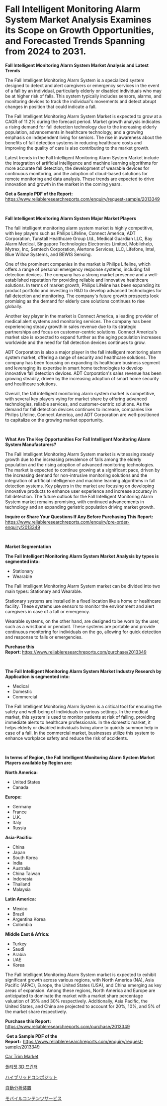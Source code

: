 <p><h1>Fall Intelligent Monitoring Alarm System Market Analysis Examines its Scope on Growth Opportunities, and Forecasted Trends Spanning from 2024 to 2031.</h1></p><p><strong>Fall Intelligent Monitoring Alarm System Market Analysis and Latest Trends</strong></p>
<p><p>The Fall Intelligent Monitoring Alarm System is a specialized system designed to detect and alert caregivers or emergency services in the event of a fall by an individual, particularly elderly or disabled individuals who may be at higher risk of falls. This system typically includes sensors, alarms, and monitoring devices to track the individual's movements and detect abrupt changes in position that could indicate a fall.</p><p>The Fall Intelligent Monitoring Alarm System Market is expected to grow at a CAGR of 11.2% during the forecast period. Market growth analysis indicates a rising demand for fall detection technology due to the increasing elderly population, advancements in healthcare technology, and a growing emphasis on independent living for seniors. The rise in awareness about the benefits of fall detection systems in reducing healthcare costs and improving the quality of care is also contributing to the market growth.</p><p>Latest trends in the Fall Intelligent Monitoring Alarm System Market include the integration of artificial intelligence and machine learning algorithms for more accurate fall detection, the development of wearable devices for continuous monitoring, and the adoption of cloud-based solutions for remote monitoring and data analysis. These trends are expected to drive innovation and growth in the market in the coming years.</p></p>
<p><strong>Get a Sample PDF of the Report:&nbsp;</strong> <a href="https://www.reliableresearchreports.com/enquiry/request-sample/2013349">https://www.reliableresearchreports.com/enquiry/request-sample/2013349</a></p>
<p>&nbsp;</p>
<p><strong>Fall Intelligent Monitoring Alarm System Major Market Players</strong></p>
<p><p>The fall intelligent monitoring alarm system market is highly competitive, with key players such as Philips Lifeline, Connect America, ADT Corporation, Tunstall Healthcare Group Ltd., Medical Guardian LLC, Bay Alarm Medical, Singapore Technologies Electronics Limited, Mobilehelp, Mytrex, Inc, Semtech Corporation, Alertone Services, LLC, Lifefone, Intel, Blue Willow Systems, and BEWIS Sensing. </p><p>One of the prominent companies in the market is Philips Lifeline, which offers a range of personal emergency response systems, including fall detection devices. The company has a strong market presence and a well-established reputation for providing reliable and innovative healthcare solutions. In terms of market growth, Philips Lifeline has been expanding its product portfolio and investing in R&D to develop advanced technologies for fall detection and monitoring. The company's future growth prospects look promising as the demand for elderly care solutions continues to rise globally.</p><p>Another key player in the market is Connect America, a leading provider of medical alert systems and monitoring services. The company has been experiencing steady growth in sales revenue due to its strategic partnerships and focus on customer-centric solutions. Connect America's market size is expected to expand further as the aging population increases worldwide and the need for fall detection devices continues to grow.</p><p>ADT Corporation is also a major player in the fall intelligent monitoring alarm system market, offering a range of security and healthcare solutions. The company has been focusing on expanding its healthcare business segment and leveraging its expertise in smart home technologies to develop innovative fall detection devices. ADT Corporation's sales revenue has been growing steadily, driven by the increasing adoption of smart home security and healthcare solutions.</p><p>Overall, the fall intelligent monitoring alarm system market is competitive, with several key players vying for market share by offering advanced technologies, reliable services, and customer-centric solutions. As the demand for fall detection devices continues to increase, companies like Philips Lifeline, Connect America, and ADT Corporation are well-positioned to capitalize on the growing market opportunity.</p></p>
<p>&nbsp;</p>
<p><strong>What Are The Key Opportunities For Fall Intelligent Monitoring Alarm System Manufacturers?</strong></p>
<p><p>The Fall Intelligent Monitoring Alarm System market is witnessing steady growth due to the increasing prevalence of falls among the elderly population and the rising adoption of advanced monitoring technologies. The market is expected to continue growing at a significant pace, driven by the increasing demand for non-intrusive monitoring solutions and the integration of artificial intelligence and machine learning algorithms in fall detection systems. Key players in the market are focusing on developing innovative products to enhance user experience and increase accuracy in fall detection. The future outlook for the Fall Intelligent Monitoring Alarm System market remains promising, with continued advancements in technology and an expanding geriatric population driving market growth.</p></p>
<p><strong>Inquire or Share Your Questions If Any Before Purchasing This Report:</strong> <a href="https://www.reliableresearchreports.com/enquiry/pre-order-enquiry/2013349">https://www.reliableresearchreports.com/enquiry/pre-order-enquiry/2013349</a></p>
<p>&nbsp;</p>
<p><strong>Market Segmentation</strong></p>
<p><strong>The Fall Intelligent Monitoring Alarm System Market Analysis by types is segmented into:</strong></p>
<p><ul><li>Stationary</li><li>Wearable</li></ul></p>
<p><p>The Fall Intelligent Monitoring Alarm System market can be divided into two main types: Stationary and Wearable. </p><p>Stationary systems are installed in a fixed location like a home or healthcare facility. These systems use sensors to monitor the environment and alert caregivers in case of a fall or emergency.</p><p>Wearable systems, on the other hand, are designed to be worn by the user, such as a wristband or pendant. These systems are portable and provide continuous monitoring for individuals on the go, allowing for quick detection and response to falls or emergencies.</p></p>
<p><strong>Purchase this Report:&nbsp;</strong><a href="https://www.reliableresearchreports.com/purchase/2013349">https://www.reliableresearchreports.com/purchase/2013349</a></p>
<p>&nbsp;</p>
<p><strong>The Fall Intelligent Monitoring Alarm System Market Industry Research by Application is segmented into:</strong></p>
<p><ul><li>Medical</li><li>Domestic</li><li>Commercial</li></ul></p>
<p><p>The Fall Intelligent Monitoring Alarm System is a critical tool for ensuring the safety and well-being of individuals in various settings. In the medical market, this system is used to monitor patients at risk of falling, providing immediate alerts to healthcare professionals. In the domestic market, it helps elderly or disabled individuals living alone to quickly summon help in case of a fall. In the commercial market, businesses utilize this system to enhance workplace safety and reduce the risk of accidents.</p></p>
<p>&nbsp;</p>
<p><strong>In terms of Region, the Fall Intelligent Monitoring Alarm System Market Players available by Region are:</strong></p>
<p>
    <p> <strong> North America: </strong>
        <ul>
            <li>United States</li>
            <li>Canada</li>
        </ul>
        </p> 
    <p> <strong> Europe: </strong>
        <ul>
            <li>Germany</li>
            <li>France</li>
            <li>U.K.</li>
            <li>Italy</li>
            <li>Russia</li>
        </ul>
        </p> 
    <p> <strong> Asia-Pacific: </strong>
        <ul>
            <li>China</li>
            <li>Japan</li>
            <li>South Korea</li>
            <li>India</li>
            <li>Australia</li>
            <li>China Taiwan</li>
            <li>Indonesia</li>
            <li>Thailand</li>
            <li>Malaysia</li>
        </ul>
        </p> 
    <p> <strong> Latin America: </strong>
        <ul>
            <li>Mexico</li>
            <li>Brazil</li>
            <li>Argentina Korea</li>
            <li>Colombia</li>
        </ul>
        </p> 
    <p> <strong> Middle East & Africa: </strong>
        <ul>
            <li>Turkey</li>
            <li>Saudi</li>
            <li>Arabia</li>
            <li>UAE</li>
            <li>Korea</li>
        </ul>
    </p>
    </p>
<p><p>The Fall Intelligent Monitoring Alarm System market is expected to exhibit significant growth across various regions, with North America (NA), Asia Pacific (APAC), Europe, the United States (USA), and China emerging as key areas of expansion. Among these regions, North America and Europe are anticipated to dominate the market with a market share percentage valuation of 35% and 30% respectively. Additionally, Asia Pacific, the United States, and China are projected to account for 20%, 10%, and 5% of the market share respectively.</p></p>
<p><strong>Purchase this Report: </strong><a href="https://www.reliableresearchreports.com/purchase/2013349">https://www.reliableresearchreports.com/purchase/2013349</a></p>
<p>&nbsp;<strong>Get a Sample PDF of the Report:&nbsp;&nbsp;</strong><a href="https://www.reliableresearchreports.com/enquiry/request-sample/2013349">https://www.reliableresearchreports.com/enquiry/request-sample/2013349</a></p>
<p><strong></strong></p>
<p><p><a href="https://issuu.com/reportprime-2/docs/car-trim-market-size-2030.pptx">Car Trim Market</a></p><p><a href="https://github.com/CorEmtymerich56566/Market-Research-Report-List-1/blob/main/798582413398.md">폴리젯 3D 프린터</a></p><p><a href="https://medium.com/@jeannesawayn2023/%E6%B7%B7%E5%90%88%E3%82%B3%E3%83%B3%E3%83%9D%E3%82%B8%E3%83%83%E3%83%88%E5%B8%82%E5%A0%B4%E3%81%AE%E5%B1%95%E6%9C%9B-%E6%A5%AD%E7%95%8C%E6%A6%82%E8%A6%81%E3%81%A8%E4%BA%88%E6%B8%AC-2024%E5%B9%B4%E3%81%8B%E3%82%892031%E5%B9%B4%E3%81%BE%E3%81%A7-038e223bc490">ハイブリッドコンポジット</a></p><p><a href="https://medium.com/@melliestracke2023/%E8%87%AA%E5%8B%95%E8%A7%A3%E6%9E%90%E6%A9%9F%E5%B8%82%E5%A0%B4%E6%8C%87%E6%A8%99%E3%81%AE%E8%A7%A3%E8%AA%AD-%E5%B8%82%E5%A0%B4%E3%82%B7%E3%82%A7%E3%82%A2-%E3%83%88%E3%83%AC%E3%83%B3%E3%83%89-%E6%88%90%E9%95%B7%E3%83%91%E3%82%BF%E3%83%BC%E3%83%B3-22401feebd77">自動分析装置</a></p><p><a href="https://github.com/EstelWisozk1/Market-Research-Report-List-1/blob/main/953001414278.md">モバイルコンテンツサービス</a></p></p>